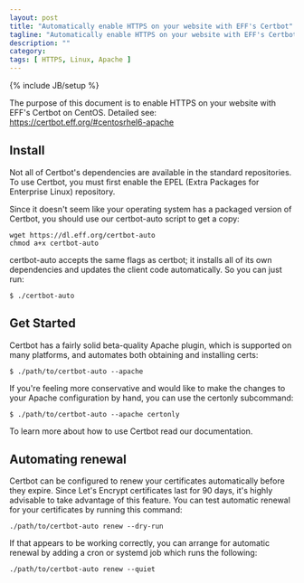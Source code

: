 ```yaml
---
layout: post
title: "Automatically enable HTTPS on your website with EFF's Certbot"
tagline: "Automatically enable HTTPS on your website with EFF's Certbot"
description: ""
category: 
tags: [ HTTPS, Linux, Apache ]
---
```

{% include JB/setup %}

The purpose of this document is to enable HTTPS on your website with EFF's Certbot on CentOS. Detailed see: https://certbot.eff.org/#centosrhel6-apache



## Install

Not all of Certbot's dependencies are available in the standard repositories. To use Certbot, you must first enable the EPEL (Extra Packages for Enterprise Linux) repository.

Since it doesn't seem like your operating system has a packaged version of Certbot, you should use our certbot-auto script to get a copy:

    wget https://dl.eff.org/certbot-auto
    chmod a+x certbot-auto

certbot-auto accepts the same flags as certbot; it installs all of its own dependencies and updates the client code automatically. So you can just run:

    $ ./certbot-auto

## Get Started

Certbot has a fairly solid beta-quality Apache plugin, which is supported on many platforms, and automates both obtaining and installing certs:

    $ ./path/to/certbot-auto --apache

If you're feeling more conservative and would like to make the changes to your Apache configuration by hand, you can use the certonly subcommand:

    $ ./path/to/certbot-auto --apache certonly

To learn more about how to use Certbot read our documentation.

## Automating renewal

Certbot can be configured to renew your certificates automatically before they expire. Since Let's Encrypt certificates last for 90 days, it's highly advisable to take advantage of this feature. You can test automatic renewal for your certificates by running this command:

    ./path/to/certbot-auto renew --dry-run 

If that appears to be working correctly, you can arrange for automatic renewal by adding a cron or systemd job which runs the following:

    ./path/to/certbot-auto renew --quiet 
